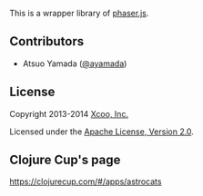 This is a wrapper library of [phaser.js].

## Contributors

- Atsuo Yamada ([@ayamada](https://github.com/ayamada))

## License

Copyright 2013-2014 [Xcoo, Inc.][xcoo]

Licensed under the [Apache License, Version 2.0][apache-license-2.0].


## Clojure Cup's page

<https://clojurecup.com/#/apps/astrocats>

[phaser.js]: http://phaser.io/
[xcoo]: https://xcoo.jp/
[apache-license-2.0]: http://www.apache.org/licenses/LICENSE-2.0.html
